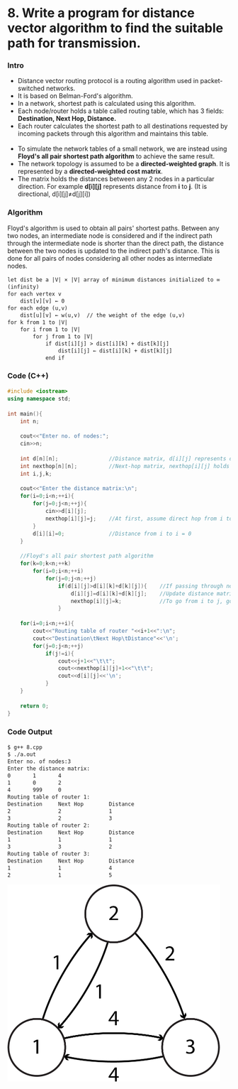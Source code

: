 # 8. Write a program for distance vector algorithm to find the suitable path for transmission.

### Intro
* Distance vector routing protocol is a routing algorithm used in packet-switched networks.
* It is based on Belman-Ford's algorithm.
* In a network, shortest path is calculated using this algorithm.
* Each node/router holds a table called routing table, which has 3 fields: **Destination, Next Hop, Distance.**
* Each router calculates the shortest path to all destinations requested by incoming packets through this algorithm and maintains this table.
<br><br>
* To simulate the network tables of a small network, we are instead using **Floyd's all pair shortest path algorithm** to achieve the same result.
* The network topology is assumed to be a **directed-weighted graph**. It is represented by a **directed-weighted cost matrix**.
* The matrix holds the distances between any 2 nodes in a particular direction. For example **d[i][j]** represents distance from **i** to **j**. (It is directional, d[i][j]≠d[j][i])

### Algorithm
Floyd's algorithm is used to obtain all pairs' shortest paths. Between any two nodes, an intermediate node is considered and if the indirect path through the intermediate node is shorter than the direct path, the distance between the two nodes is updated to the indirect path's distance. This is done for all pairs of nodes considering all other nodes as intermediate nodes.
```
let dist be a |V| × |V| array of minimum distances initialized to ∞ (infinity)
for each vertex v
	dist[v][v] ← 0
for each edge (u,v)
	dist[u][v] ← w(u,v)  // the weight of the edge (u,v)
for k from 1 to |V|
	for i from 1 to |V|
		for j from 1 to |V|
			if dist[i][j] > dist[i][k] + dist[k][j]
				dist[i][j] ← dist[i][k] + dist[k][j]
			end if
```

### Code (C++)
```c++
#include <iostream>
using namespace std;

int main(){
	int n;

	cout<<"Enter no. of nodes:";
	cin>>n;

	int d[n][n];				//Distance matrix, d[i][j] represents distance between nodes i and j
	int nexthop[n][n];			//Next-hop matrix, nexthop[i][j] holds next hop node between nodes i and j
	int i,j,k;

	cout<<"Enter the distance matrix:\n";
	for(i=0;i<n;++i){
		for(j=0;j<n;++j){
			cin>>d[i][j];
			nexthop[i][j]=j;	//At first, assume direct hop from i to j
		}
		d[i][i]=0;				//Distance from i to i = 0
	}

	//Floyd's all pair shortest path algorithm
	for(k=0;k<n;++k)
		for(i=0;i<n;++i)
			for(j=0;j<n;++j)
				if(d[i][j]>d[i][k]+d[k][j]){	//If passing through node k is shorter
					d[i][j]=d[i][k]+d[k][j];	//Update distance matrix
					nexthop[i][j]=k;			//To go from i to j, go to node k first
				}

	for(i=0;i<n;++i){
		cout<<"Routing table of router "<<i+1<<":\n";
		cout<<"Destination\tNext Hop\tDistance"<<'\n';
		for(j=0;j<n;++j)
			if(j!=i){
				cout<<j+1<<"\t\t";
				cout<<nexthop[i][j]+1<<"\t\t";
				cout<<d[i][j]<<'\n';
			}
	}

	return 0;
}

```

### Code Output
```
$ g++ 8.cpp
$ ./a.out
Enter no. of nodes:3
Enter the distance matrix:
0       1       4
1       0       2
4       999     0
Routing table of router 1:
Destination     Next Hop        Distance
2               2               1
3               2               3
Routing table of router 2:
Destination     Next Hop        Distance
1               1               1
3               3               2
Routing table of router 3:
Destination     Next Hop        Distance
1               1               4
2               1               5
```

<img src="../Images/8-1.png?raw=true" width="480px">
